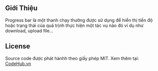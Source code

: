 ## Giới Thiệu
Progress bar là một thanh chạy thường được sử dụng để hiển thị tiến độ hoặc trạng thái của quá trịnh thực hiện một tác vụ nào đó ví dụ như download, upload file...

## License
Source code được phát hànhh theo giấy phép MIT. Xem thêm tại: <a href="https://www.codehub.vn/" title="CodeHub.vn - Học HTML, CSS, PHP, JavaScript, Wordpress, lập trình ứng dụng mobile, cơ sở dữ liệu, hệ điều hành và mạng internet...">CodeHub.vn</a>
